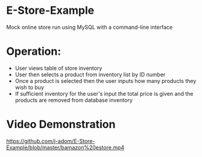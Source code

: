 # E-Store-Example
Mock online store run using MySQL with a command-line interface

# Operation:
- User views table of store inventory
- User then selects a product from inventory list by ID number
- Once a product is selected then the user inputs how many products they wish to buy
- If sufficient inventory for the user's input the total price is given and the products are removed from database inventory

# Video Demonstration 

https://github.com/j-adom/E-Store-Example/blob/master/bamazon%20estore.mp4